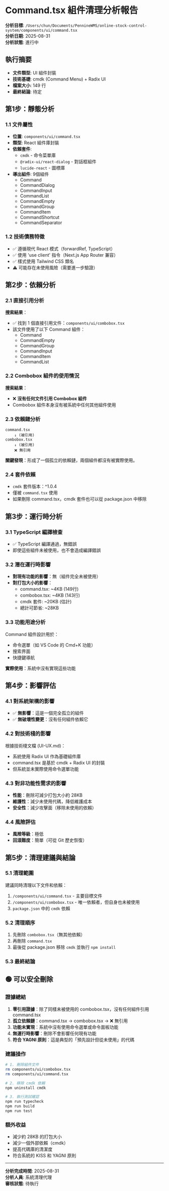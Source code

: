 # Command.tsx 組件清理分析報告

**分析目標**: `/Users/chun/Documents/PennineWMS/online-stock-control-system/components/ui/command.tsx`  
**分析日期**: 2025-08-31  
**分析狀態**: 進行中

## 執行摘要

- **文件類型**: UI 組件封裝
- **技術基礎**: cmdk (Command Menu) + Radix UI
- **檔案大小**: 149 行
- **最終結論**: 待定

## 第1步：靜態分析

### 1.1 文件屬性

- **位置**: `components/ui/command.tsx`
- **類型**: React 組件庫封裝
- **依賴套件**:
  - `cmdk` - 命令菜單庫
  - `@radix-ui/react-dialog` - 對話框組件
  - `lucide-react` - 圖標庫
- **導出組件**: 9個組件
  - Command
  - CommandDialog
  - CommandInput
  - CommandList
  - CommandEmpty
  - CommandGroup
  - CommandItem
  - CommandShortcut
  - CommandSeparator

### 1.2 技術債務特徵

- ✅ 遵循現代 React 模式（forwardRef, TypeScript）
- ✅ 使用 'use client' 指令（Next.js App Router 兼容）
- ✅ 樣式使用 Tailwind CSS 類名
- ⚠️ 可能存在未使用風險（需要進一步驗證）

## 第2步：依賴分析

### 2.1 直接引用分析

**搜索結果**：

- ✅ 找到 1 個直接引用文件：`components/ui/combobox.tsx`
- 該文件使用了以下 Command 組件：
  - Command
  - CommandEmpty
  - CommandGroup
  - CommandInput
  - CommandItem
  - CommandList

### 2.2 Combobox 組件的使用情況

**搜索結果**：

- ❌ **沒有任何文件引用 Combobox 組件**
- Combobox 組件本身沒有被系統中任何其他組件使用

### 2.3 依賴鏈分析

```
command.tsx
    ↓ (被引用)
combobox.tsx
    ↓ (被引用)
    ❌ 無引用
```

**關鍵發現**：形成了一個孤立的依賴鏈，兩個組件都沒有被實際使用。

### 2.4 套件依賴

- `cmdk` 套件版本：^1.0.4
- 僅被 `command.tsx` 使用
- 如果刪除 command.tsx，cmdk 套件也可以從 package.json 中移除

## 第3步：運行時分析

### 3.1 TypeScript 編譯檢查

- ✅ TypeScript 編譯通過，無錯誤
- 即使這些組件未被使用，也不會造成編譯錯誤

### 3.2 潛在運行時影響

- **對現有功能的影響**：無（組件完全未被使用）
- **對打包大小的影響**：
  - command.tsx: ~4KB (149行)
  - combobox.tsx: ~4KB (143行)
  - cmdk 套件: ~20KB (估計)
  - 總計可節省: ~28KB

### 3.3 功能用途分析

Command 組件設計用於：

- 命令選單（如 VS Code 的 Cmd+K 功能）
- 搜索界面
- 快捷鍵導航

**實際使用**：系統中沒有實現這些功能

## 第4步：影響評估

### 4.1 對系統架構的影響

- ✅ **無影響**：這是一個完全孤立的組件
- ✅ **無破壞性變更**：沒有任何組件依賴它

### 4.2 對技術棧的影響

根據技術棧文檔 (UI-UX.md)：

- 系統使用 Radix UI 作為基礎組件庫
- command.tsx 是基於 cmdk + Radix UI 的封裝
- 但系統並未實際使用命令選單功能

### 4.3 對非功能性需求的影響

- **性能**：刪除可減少打包大小約 28KB
- **維護性**：減少未使用代碼，降低維護成本
- **安全性**：減少攻擊面（移除未使用的依賴）

### 4.4 風險評估

- **風險等級**：極低
- **回滾難度**：簡單（可從 Git 歷史恢復）

## 第5步：清理建議與結論

### 5.1 清理範圍

建議同時清理以下文件和依賴：

1. `/components/ui/command.tsx` - 主要目標文件
2. `/components/ui/combobox.tsx` - 唯一依賴者，但自身也未被使用
3. `package.json` 中的 `cmdk` 依賴

### 5.2 清理順序

1. 先刪除 `combobox.tsx`（無其他依賴）
2. 再刪除 `command.tsx`
3. 最後從 package.json 移除 `cmdk` 並執行 `npm install`

### 5.3 最終結論

## 🟢 **可以安全刪除**

### 證據總結

1. **零引用證據**：除了同樣未被使用的 combobox.tsx，沒有任何組件引用 command.tsx
2. **孤立依賴鏈**：command.tsx → combobox.tsx → ❌ 無引用
3. **功能未實現**：系統中沒有使用命令選單或命令面板功能
4. **無運行時影響**：刪除不會影響任何現有功能
5. **符合 YAGNI 原則**：這是典型的「預先設計但從未使用」的代碼

### 建議操作

```bash
# 1. 刪除組件文件
rm components/ui/combobox.tsx
rm components/ui/command.tsx

# 2. 移除 cmdk 依賴
npm uninstall cmdk

# 3. 執行測試確認
npm run typecheck
npm run build
npm run test
```

### 額外收益

- 減少約 28KB 的打包大小
- 減少一個外部依賴（cmdk）
- 提高代碼庫的清潔度
- 符合系統的 KISS 和 YAGNI 原則

---

**分析完成時間**: 2025-08-31  
**分析人員**: 系統清理代理  
**審核狀態**: 待執行
